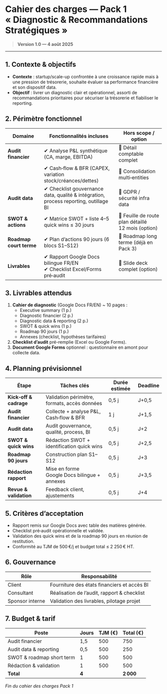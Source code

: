 # Cahier des charges — Pack 1 « Diagnostic & Recommandations Stratégiques »

> **Version 1.0 — 4 août 2025**

---

## 1. Contexte & objectifs
- **Contexte** : startup/scale-up confrontée à une croissance rapide mais à une pression de trésorerie, souhaite évaluer sa performance financière et son dispositif data.
- **Objectif** : livrer un diagnostic clair et opérationnel, assorti de recommandations prioritaires pour sécuriser la trésorerie et fiabiliser le reporting.

## 2. Périmètre fonctionnel
| Domaine            | Fonctionnalités incluses                                                            | Hors scope / option                                |
|--------------------|--------------------------------------------------------------------------------------|----------------------------------------------------|
| **Audit financier**| ✔ Analyse P&L synthétique (CA, marge, EBITDA)                                        | 🚩 Détail comptable complet                        |
|                    | ✔ Cash‑flow & BFR (CAPEX, variation stock/créances/dettes)                           | 🚩 Consolidation multi‑entities                    |
| **Audit data**     | ✔ Checklist gouvernance data, qualité & intégration, process reporting, outillage BI | 🚩 GDPR / sécurité infra data                      |
| **SWOT & actions** | ✔ Matrice SWOT + liste 4–5 quick wins ≤ 30 jours                                       | 🚩 Feuille de route plan détaillé 12 mois (option) |
| **Roadmap court terme** | ✔ Plan d’actions 90 jours (6 blocs S1–S12)                                      | 🚩 Roadmap long terme (déjà en Pack 3)             |
| **Livrables**      | ✔ Rapport Google Docs bilingue FR/EN<br>✔ Checklist Excel/Forms pré‑audit            | 🚩 Slide deck complet (option)                     |

## 3. Livrables attendus
1. **Cahier de diagnostic** (Google Docs FR/EN) ~ 10 pages :
   - Executive summary (1 p.)
   - Diagnostic financier (2 p.)
   - Diagnostic data & reporting (2 p.)
   - SWOT & quick wins (1 p.)
   - Roadmap 90 jours (1 p.)
   - Annexes (checklist, hypothèses tarifaires)
2. **Checklist d’audit** pré-remplie (Excel ou Google Forms).
3. **Document Google Forms** optionnel : questionnaire en amont pour collecte data.

## 4. Planning prévisionnel
| Étape                  | Tâches clés                                        | Durée estimée | Deadline |
|------------------------|----------------------------------------------------|---------------|----------|
| **Kick‑off & cadrage** | Validation périmètre, formats, accès données       | 0,5 j         | J+0,5    |
| **Audit financier**    | Collecte + analyse P&L, Cash‑flow & BFR            | 1 j           | J+1,5    |
| **Audit data**         | Audit gouvernance, qualité, process, BI            | 0,5 j         | J+2      |
| **SWOT & quick wins**  | Rédaction SWOT + identification quick wins          | 0,5 j         | J+2,5    |
| **Roadmap 90 jours**    | Construction plan S1–S12                           | 0,5 j         | J+3      |
| **Rédaction rapport**  | Mise en forme Google Docs bilingue + annexes       | 0,5 j         | J+3,5    |
| **Revue & validation** | Feedback client, ajustements                       | 0,5 j         | J+4      |

## 5. Critères d’acceptation
- Rapport remis sur Google Docs avec table des matières générée.
- Checklist pré‑audit opérationnelle et validée.
- Validation des quick wins et de la roadmap 90 jours en réunion de restitution.
- Conformité au TJM de 500 €/j et budget total ≤ 2 250 € HT.

## 6. Gouvernance
| Rôle            | Responsabilité                            |
|-----------------|-------------------------------------------|
| Client          | Fourniture des états financiers et accès BI |
| Consultant      | Réalisation de l’audit, rapport & checklist|
| Sponsor interne | Validation des livrables, pilotage projet  |

## 7. Budget & tarif
| Poste                     | Jours | TJM (€) | Total (€) |
|---------------------------|-------|---------|-----------|
| Audit financier           | 1,5   | 500     | 750       |
| Audit data & reporting    | 0,5   | 500     | 250       |
| SWOT & roadmap short term | 1     | 500     | 500       |
| Rédaction & validation    | 1     | 500     | 500       |
| **Total**                 | **4** |         | **2 000** |

*Fin du cahier des charges Pack 1*

